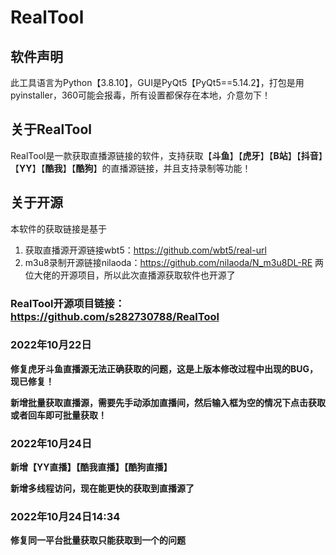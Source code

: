 # RealTool

## 软件声明
此工具语言为Python【3.8.10】，GUI是PyQt5【PyQt5==5.14.2】，打包是用pyinstaller，360可能会报毒，所有设置都保存在本地，介意勿下！

## 关于RealTool
RealTool是一款获取直播源链接的软件，支持获取【**斗鱼**】【**虎牙**】【**B站**】【**抖音**】【**YY**】【**酷我**】【**酷狗**】的直播源链接，并且支持录制等功能！

## 关于开源
本软件的获取链接是基于
1. 获取直播源开源链接wbt5：https://github.com/wbt5/real-url
2. m3u8录制开源链接nilaoda：https://github.com/nilaoda/N_m3u8DL-RE
两位大佬的开源项目，所以此次直播源获取软件也开源了

### RealTool开源项目链接：https://github.com/s282730788/RealTool

### 2022年10月22日

**修复虎牙斗鱼直播源无法正确获取的问题，这是上版本修改过程中出现的BUG，现已修复！**

**新增批量获取直播源，需要先手动添加直播间，然后输入框为空的情况下点击获取或者回车即可批量获取！**

### 2022年10月24日
**新增【YY直播】【酷我直播】【酷狗直播】**

**新增多线程访问，现在能更快的获取到直播源了**

### 2022年10月24日14:34
**修复同一平台批量获取只能获取到一个的问题**
